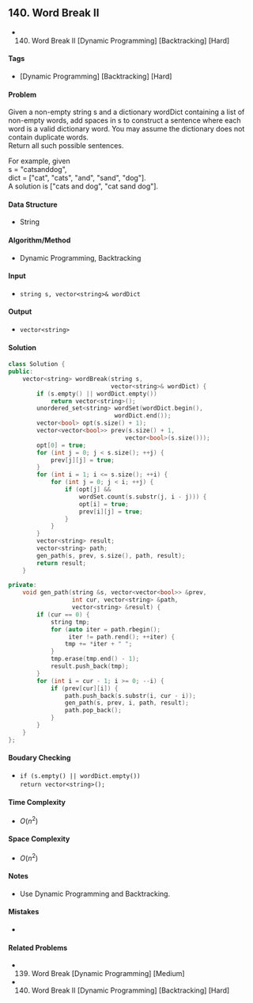 ## 140. Word Break II
- 140. Word Break II [Dynamic Programming] [Backtracking] [Hard]

#### Tags
- [Dynamic Programming] [Backtracking] [Hard]

#### Problem
Given a non-empty string s and a dictionary wordDict containing a list of non-empty words, add spaces in s to construct a sentence where each word is a valid dictionary word. You may assume the dictionary does not contain duplicate words.  
Return all such possible sentences.

For example, given  
s = "catsanddog",  
dict = ["cat", "cats", "and", "sand", "dog"].  
A solution is ["cats and dog", "cat sand dog"].

#### Data Structure
- String

#### Algorithm/Method
- Dynamic Programming, Backtracking

#### Input
- `string s, vector<string>& wordDict`

#### Output
- `vector<string>`

#### Solution
``` C++
class Solution {
public:
    vector<string> wordBreak(string s, 
                             vector<string>& wordDict) {
        if (s.empty() || wordDict.empty())
            return vector<string>();
        unordered_set<string> wordSet(wordDict.begin(),
                              wordDict.end());
        vector<bool> opt(s.size() + 1);
        vector<vector<bool>> prev(s.size() + 1,
                                 vector<bool>(s.size()));
        opt[0] = true;
        for (int j = 0; j < s.size(); ++j) {
            prev[j][j] = true;
        }
        for (int i = 1; i <= s.size(); ++i) {
            for (int j = 0; j < i; ++j) {
                if (opt[j] &&
                    wordSet.count(s.substr(j, i - j))) {
                    opt[i] = true;
                    prev[i][j] = true;
                }
            }
        }
        vector<string> result;
        vector<string> path;
        gen_path(s, prev, s.size(), path, result);
        return result;
    }
    
private:
    void gen_path(string &s, vector<vector<bool>> &prev,
                  int cur, vector<string> &path,
                  vector<string> &result) {
        if (cur == 0) {
            string tmp;
            for (auto iter = path.rbegin();
                 iter != path.rend(); ++iter) {
                tmp += *iter + " ";
            }
            tmp.erase(tmp.end() - 1);
            result.push_back(tmp);
        }
        for (int i = cur - 1; i >= 0; --i) {
            if (prev[cur][i]) {
                path.push_back(s.substr(i, cur - i));
                gen_path(s, prev, i, path, result);
                path.pop_back();
            }
        }
    }
};
```

#### Boudary Checking
- `if (s.empty() || wordDict.empty())`  
      `return vector<string>();`

#### Time Complexity
- $O(n^2)$

#### Space Complexity
- $O(n^2)$

#### Notes
- Use Dynamic Programming and Backtracking.

#### Mistakes
- 

#### Related Problems
- 139. Word Break [Dynamic Programming] [Medium]
- 140. Word Break II [Dynamic Programming] [Backtracking] [Hard]
